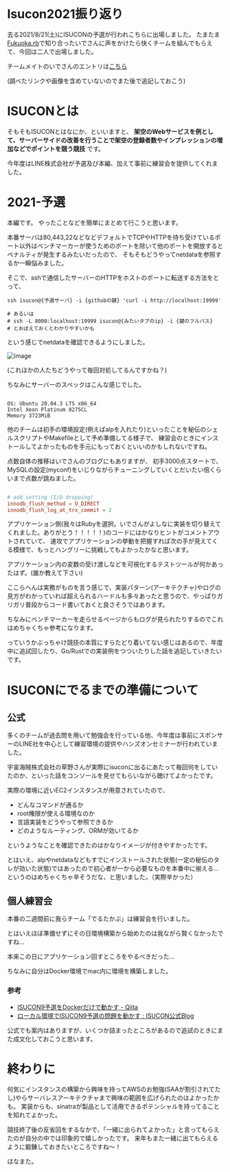 # Isucon2021振り返り

去る2021/8/21(土)にISUCONの予選が行われこちらに出場しました。
たまたま[Fukuoka.rb](https://fukuokarb.connpass.com/)で知り合ったいでさんに声をかけたら快くチームを組んでもらえて、今回は二人で出場しました。

チームメイトのいでさんのエントリは[こちら](https://aseiide.hatenablog.com/entry/isucon11)

(調べたリンクや画像を含めていないのでまた後で追記しておこう)


# ISUCONとは

そもそもISUCONとはなにか、といいますと、
**架空のWebサービスを例として、サーバーサイドの改善を行うことで架空の登録者数やインプレッションの増加などでポイントを競う競技** です。


今年度はLINE株式会社が予選及び本編、加えて事前に練習会を提供してくれました。



# 2021-予選

本編です。
やったことなどを簡単にまとめて行こうと思います。




本番サーバは80,443,22などなどデフォルトでTCPやHTTPを待ち受けているポート以外はベンチマーカーが使うためのポートを除いて他のポートを開放するとペナルティが発生するみたいだったので、
そもそもどうやってnetdataを参照するか一瞬悩みました。


そこで、sshで通信したサーバーのHTTPをホストのポートに転送する方法をとって、

```shell
ssh isucon@{予選サーバ} -i {githubの鍵} 'curl -i http://localhost:19999'

# あるいは
# ssh -L 8000:localhost:19999 isucon@{みたいタブのip} -i {鍵のフルパス}
# とおぼえておくとわかりやすいかも

```


という感じでnetdataを確認できるようにしました。

![image](https://user-images.githubusercontent.com/51439199/147847703-ed53e7d1-3467-4160-9c6d-32c632dbe0f4.png)


(これほかの人たちどうやって毎回対処してるんですかね？)


ちなみにサーバーのスペックはこんな感じでした。

```

OS: Ubuntu 20.04.3 LTS x86_64
Intel Xeon Platinum 8275CL
Memory 3723MiB

```


他のチームは初手の環境設定(例えばalpを入れたり)といったことを秘伝のシェルスクリプトやMakefileとして予め準備してる様子で、
練習会のときにインストールしてよかったものを手元にもっておくといいのかもしれないですね。


点数自体の推移はいでさんのブログにもありますが、
初手3000点スタートで、MySQLの設定(myconf)をいじりながらチューニングしていくとだいたい倍くらいまで点数が跳ねました。

```bash:/etc/mysql/my.cnf

# add setting (I/O dropping)
innodb_flush_method = O_DIRECT
innodb_flush_log_at_trx_commit = 2


```


アプリケーション側(我々はRubyを選択。いでさんがよしなに実装を切り替えてくれました。ありがとう！！！！！)のコードにはかなりヒントがコメントアウトされていて、
速攻でアプリケーションの挙動を把握すれば次の手が見えてくる模様で、もっとハングリーに挑戦してもよかったかなと思います。


アプリケーション内の変数の受け渡しなどを可視化するテストツールが何かあったはず。(誰か教えて下さい)

ここらへんは実務がものを言う感じで、実装パターン(アーキテクチャ)やログの見方がわかっていれば超えられるハードルも多々あったと思うので、やっぱりガリガリ普段からコード書いておくと良さそうではあります。

ちなみにベンチマーカーを走らせるページからもログが見られたりするのでこれはめちゃくちゃ参考になります。

っていうかぶっちゃけ競技の本質にすらたどり着いてない感じはあるので、年度中に追試回したり、Go/Rustでの実装例をつついたりした話を追記していきたいです。




# ISUCONにでるまでの準備について

## 公式

多くのチームが過去問を用いて勉強会を行っている他、今年度は事前にスポンサーのLINE社を中心として練習環境の提供やハンズオンセミナーが行われていました。

宇宙海賊株式会社の草野さんが実際にisuconに出るにあたって毎回何をしていたのか、といった話をコンソールを見せてもらいながら聴けてよかったです。


実際の環境に近いEC2インスタンスが用意されていたので、
- どんなコマンドが通るか
- root権限が使える環境なのか
- 言語実装をどうやって参照できるか
- どのようなルーティング、ORMが効いてるか

というようなことを確認できたのはかなりイメージが付きやすかったです。

とはいえ、alpやnetdataなどもすでにインストールされた状態(一定の秘伝のタレが効いた状態)ではあったので初心者が一から必要なものを本番中に揃える...というのはめちゃくちゃ辛そうだな、と思いました。（実際辛かった）



## 個人練習会

本番の二週間前に我らチーム「でるたかぶ」は練習会を行いました。

とはいえほぼ準備せずにその日環境構築から始めたのは我ながら賢くなかったですね...

本来この日にアプリケーション回すところをやるべきだった...



ちなみに自分はDocker環境でmac内に環境を構築しました。



### 参考

 - [ISUCON9予選をDockerだけで動かす - Qiita](https://qiita.com/suzuki_sh/items/6192647a6dd6d6c1b396)
- [ローカル環境でISUCON9予選の問題を動かす : ISUCON公式Blog](https://isucon.net/archives/53805209.html)

公式でも案内はありますが、いくつか詰まったところがあるので追試のときにまた成文化しておこうと思います。


# 終わりに

何気にインスタンスの構築から興味を持ってAWSのお勉強(SAAが割引されてたし)やらサーバレスアーキテクチャまで興味の範囲を広げられたのはよかったかも。
実装からも、sinatraが製品として活用できるポテンシャルを持ってることを知れてよかった。

競技終了後の反省回をするなかで、「一緒に出られてよかった」と言ってもらえたのが自分の中では印象的で嬉しかったです。
来年もまた一緒に出てもらえるように鍛錬しておきたいところですね〜！




ほなまた。



